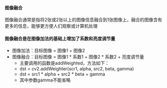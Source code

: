 #### 图像融合
图像融合通常是指将2张或2张以上的图像信息融合到1张图像上，融合的图像含有更多的信息，能够更方便人们观察或计算机处理

#### 图像融合是在图像加法的基础上增加了系数和亮度调节量
- 图像加法：目标图像 = 图像1 + 图像2
- 图像融合：目标图像 = 图像1 * 系数1 + 图像2 * 系数2 + 亮度调节量
	- 主要调用的函数是addWeighted，方法如下：
	- dst = cv2.addWeighter(scr1, alpha, src2, beta, gamma)
	- dst = src1 * alpha + src2 * beta + gamma
	- 其中参数gamma不能省略